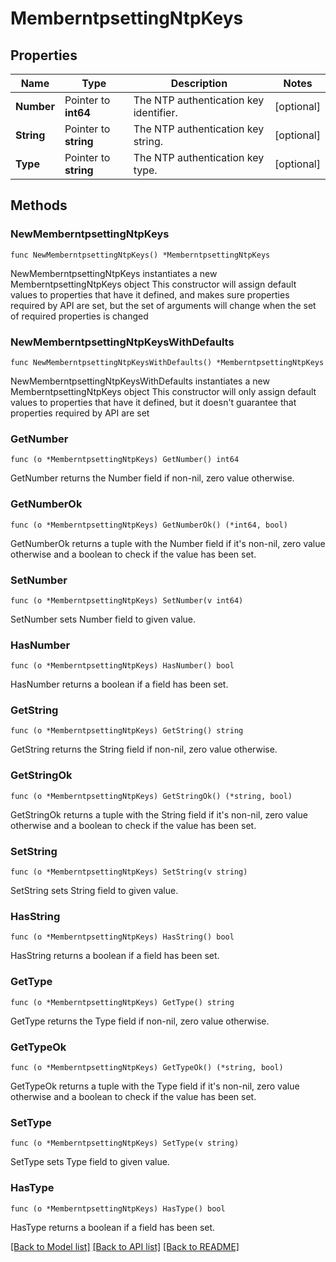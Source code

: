 # MemberntpsettingNtpKeys

## Properties

Name | Type | Description | Notes
------------ | ------------- | ------------- | -------------
**Number** | Pointer to **int64** | The NTP authentication key identifier. | [optional] 
**String** | Pointer to **string** | The NTP authentication key string. | [optional] 
**Type** | Pointer to **string** | The NTP authentication key type. | [optional] 

## Methods

### NewMemberntpsettingNtpKeys

`func NewMemberntpsettingNtpKeys() *MemberntpsettingNtpKeys`

NewMemberntpsettingNtpKeys instantiates a new MemberntpsettingNtpKeys object
This constructor will assign default values to properties that have it defined,
and makes sure properties required by API are set, but the set of arguments
will change when the set of required properties is changed

### NewMemberntpsettingNtpKeysWithDefaults

`func NewMemberntpsettingNtpKeysWithDefaults() *MemberntpsettingNtpKeys`

NewMemberntpsettingNtpKeysWithDefaults instantiates a new MemberntpsettingNtpKeys object
This constructor will only assign default values to properties that have it defined,
but it doesn't guarantee that properties required by API are set

### GetNumber

`func (o *MemberntpsettingNtpKeys) GetNumber() int64`

GetNumber returns the Number field if non-nil, zero value otherwise.

### GetNumberOk

`func (o *MemberntpsettingNtpKeys) GetNumberOk() (*int64, bool)`

GetNumberOk returns a tuple with the Number field if it's non-nil, zero value otherwise
and a boolean to check if the value has been set.

### SetNumber

`func (o *MemberntpsettingNtpKeys) SetNumber(v int64)`

SetNumber sets Number field to given value.

### HasNumber

`func (o *MemberntpsettingNtpKeys) HasNumber() bool`

HasNumber returns a boolean if a field has been set.

### GetString

`func (o *MemberntpsettingNtpKeys) GetString() string`

GetString returns the String field if non-nil, zero value otherwise.

### GetStringOk

`func (o *MemberntpsettingNtpKeys) GetStringOk() (*string, bool)`

GetStringOk returns a tuple with the String field if it's non-nil, zero value otherwise
and a boolean to check if the value has been set.

### SetString

`func (o *MemberntpsettingNtpKeys) SetString(v string)`

SetString sets String field to given value.

### HasString

`func (o *MemberntpsettingNtpKeys) HasString() bool`

HasString returns a boolean if a field has been set.

### GetType

`func (o *MemberntpsettingNtpKeys) GetType() string`

GetType returns the Type field if non-nil, zero value otherwise.

### GetTypeOk

`func (o *MemberntpsettingNtpKeys) GetTypeOk() (*string, bool)`

GetTypeOk returns a tuple with the Type field if it's non-nil, zero value otherwise
and a boolean to check if the value has been set.

### SetType

`func (o *MemberntpsettingNtpKeys) SetType(v string)`

SetType sets Type field to given value.

### HasType

`func (o *MemberntpsettingNtpKeys) HasType() bool`

HasType returns a boolean if a field has been set.


[[Back to Model list]](../README.md#documentation-for-models) [[Back to API list]](../README.md#documentation-for-api-endpoints) [[Back to README]](../README.md)


